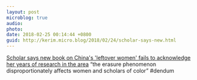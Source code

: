 ```yaml
---
layout: post
microblog: true
audio: 
photo: 
date: 2018-02-25 00:14:44 +0800
guid: http://kerim.micro.blog/2018/02/24/scholar-says-new.html
---
```

[Scholar says new book on China's 'leftover women' fails to acknowledge her years of research in the area](https://www.insidehighered.com/news/2018/02/21/scholar-says-new-book-chinas-leftover-women-fails-acknowledge-her-years-research) “the erasure phenomenon disproportionately affects women and scholars of color” #dendum 
